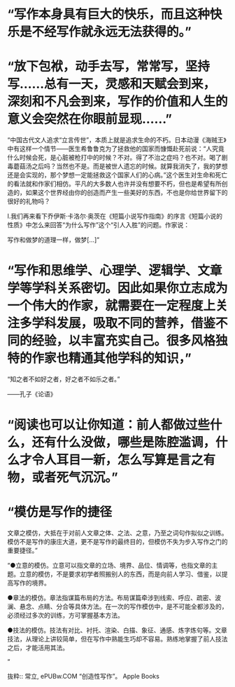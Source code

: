 # “写作本身具有巨大的快乐，而且这种快乐是不经写作就永远无法获得的。”

 # “放下包袱，动手去写，常常写，坚持写……总有一天，灵感和天赋会到来，深刻和不凡会到来，写作的价值和人生的意义会突然在你眼前显现……”

“中国古代文人追求“立言传世”，本质上就是追求生命的不朽。日本动漫《海贼王》中有这样一个情节——医生希鲁鲁克为了拯救他的国家而慷慨赴死前说：“人究竟什么时候会死，是心脏被枪打中的时候？不对。得了不治之症吗？也不对。喝了剧毒蘑菇汤之后吗？当然也不是。而是被世人遗忘的时候。就算我消失了，我的梦想还是会实现的，那个梦想一定能拯救这个国家人们的心病。”这个医生对生命和死亡的看法就和作家们相仿。平凡的大多数人也许并没有想要不朽，但也是希望有所创造的，如果这个世界经由你的创造而产生一些美好的东西，不也是你给世界留下的很好的礼物吗？

I.我们再来看下乔伊斯·卡洛尔·奥茨在《短篇小说写作指南》的序言《短篇小说的性质》中怎么来回答“为什么写作”这个“引人入胜”的问题。作家说：

写作和做梦的道理一样，做梦[…]”

# “写作和思维学、心理学、逻辑学、文章学等学科关系密切。因此如果你立志成为一个伟大的作家，就需要在一定程度上关注多学科发展，吸取不同的营养，借鉴不同的经验，以丰富充实自己。很多风格独特的作家也精通其他学科的知识，”

“知之者不如好之者，好之者不如乐之者。”

——孔子《论语》

# “阅读也可以让你知道：前人都做过些什么，还有什么没做，哪些是陈腔滥调，什么才令人耳目一新，怎么写算是言之有物，或者死气沉沉。”

# “模仿是写作的捷径

文章之模仿，大抵在于对前人文章之体、之法、之意，乃至之词句作拟似之训练。模仿不是写作的康庄大道，更不是写作的最终目的，但模仿不失为步入写作之门的重要捷径。”

“●立意的模仿。立意可以指文章的立场、境界、品位、情调等，也指文章的主题。立意的模仿，不是要求初学者照搬别人的东西，而是向前人学习、借鉴，以提高写作的境界。

●章法的模仿。章法指谋篇布局的方法。布局谋篇牵涉到线索、呼应、疏密、波澜、悬念、点睛、分合等具体方法。在一次的写作模仿中，是不可能全都涉及的，必须经过多次的训练，方可掌握基本方法。

●技法的模仿。技法有对比、衬托、渲染、白描、象征、通感、炼字炼句等。文章技法，从理论上讲较简单，但在写作中熟能生巧却不容易。熟练地掌握了前人技法之后，才能活用其法。

”

抜粋:: 常立, ePUBw.COM  “创造性写作”。 Apple Books  

